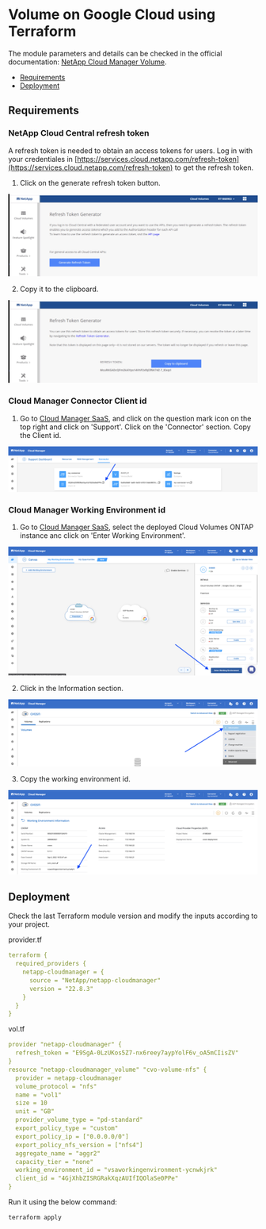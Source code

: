# Volume on Google Cloud using Terraform

The module parameters and details can be checked in the official documentation: [NetApp Cloud Manager Volume](https://registry.terraform.io/providers/NetApp/netapp-cloudmanager/latest/docs/resources/cvo_volume).

* [Requirements](#requirements)
* [Deployment](#deployment)

## Requirements

### NetApp Cloud Central refresh token

A refresh token is needed to obtain an access tokens for users. Log in with your credentiales in [https://services.cloud.netapp.com/refresh-token](https://services.cloud.netapp.com/refresh-token) to get the refresh token. 

1. Click on the generate refresh token button.

![token-generator1](./pics/cloudmanager_token_generator01.jpg)

2. Copy it to the clipboard.

![token-generator2](./pics/cloudmanager_token_generator02.jpg)

### Cloud Manager Connector Client id

1. Go to [Cloud Manager SaaS](https://cloudmanager.netapp.com/support-dashboard/connector), and click on the question mark icon on the top right and click on 'Support'. Click on the 'Connector' section. Copy the Client id.

![account-id1](./pics/cloudmanager_client_id01.jpg)

### Cloud Manager Working Environment id

1. Go to [Cloud Manager SaaS](https://cloudmanager.netapp.com/), select the deployed Cloud Volumes ONTAP instance anc click on 'Enter Working Environment'.

![account-id1](./pics/cloudmanager_working_environment_id01.jpg)

2. Click in the Information section.

![account-id1](./pics/cloudmanager_working_environment_id02.jpg)

3. Copy the working environment id. 

![account-id1](./pics/cloudmanager_working_environment_id03.jpg)

## Deployment

Check the last Terraform module version and modify the inputs according to your project.

provider.tf
```yaml
terraform {
  required_providers {
    netapp-cloudmanager = {
      source = "NetApp/netapp-cloudmanager"
      version = "22.8.3"
    }
  }
}
```

vol.tf
```yaml
provider "netapp-cloudmanager" {
  refresh_token = "E9SgA-0LzUKos5Z7-nx6reey7aypYolF6v_oA5mCIisZV"
}
resource "netapp-cloudmanager_volume" "cvo-volume-nfs" {
  provider = netapp-cloudmanager
  volume_protocol = "nfs"
  name = "vol1"
  size = 10
  unit = "GB"
  provider_volume_type = "pd-standard"
  export_policy_type = "custom"
  export_policy_ip = ["0.0.0.0/0"]
  export_policy_nfs_version = ["nfs4"]
  aggregate_name = "aggr2"
  capacity_tier = "none"
  working_environment_id = "vsaworkingenvironment-ycnwkjrk"
  client_id = "4GjXhbZISRGRakXqzAUIfIQOlaSe0PPe"
}
```

Run it using the below command:
```shell
terraform apply
```
